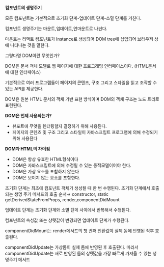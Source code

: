 **컴포넌트의 생명주기**

모든 컴포넌트는 기본적으로 초기화 단계-업데이트 단계-소멸 단계를 거친다.

컴포넌트 생명주기는 마운트,업데이트,언마운트로 나뉜다. 

마운트는 리액트 컴포넌트가 Instance로 생성되어 DOM tree에 삽입되어 브라우저 상에 나타나는 것을 말한다.

그렇다명 DOM이란 무엇인가?

DOM은 문서 객체 모델로 웹 페이지에 대한 프로그래밍 인터페이스이다. (HTML문서에 대한 인터페이스)

기본적으로 여러 프로그램들이 페이지의 콘텐츠, 구조 그리고 스타일을 읽고 조작할 수 있는 API를 제공한다.

DOM은 원본 HTML 문서의 객체 기반 표현 방식이며 DOM의 객체 구조는 노드 트리로 표현된다.

**DOM은 언제 사용되는가?**

- 뷰포트에 무엇을 렌더링할지 결정하기 위해 사용된다.
- 페이지의 콘텐츠 및 구조 그리고 스타일이 자바스크립트 프로그램에 의해 수정되기 위해 사용된다

**DOM과 HTML의 차이점**

- DOM은 항상 유효한 HTML형식이다
- DOM은 자바스크립트에 의해 수정될 수 있는 동적모델이어야 한다.
- DOM은 가상 요소를 포함하지 않는다
- DOM은 보이지 않는 요소를 포함한다.

초기화 단계는 최초에 컴포넌트 객체가 생성될 때 한 번 수행된다. 초기화 단계에서 호출되는 생명 주기 메서드의 호출 순서→ constructor, static getDerivedStateFromProps, render,componentDidMount

업데이트 단계는 초기화 단계와 소멸 단계 사이에서 반복해서 수행된다.

컴포넌트의 속성값 또는 상탯값이 변경되면 업데이트 단계가 수행된다.

componentDidMount는 render메서드의 첫 번째 반환값이 실제 돔에 반영된 직후 호출된다.

componentDidUpdate는 가상돔이 실제 돔에 반영된 후 호출된다. 따라서 componentDidUpdate는 새로 반영된 돔의 상탯값을 가장 빠르게 가져올 수 있는 생명주기 메서드
